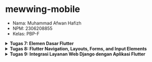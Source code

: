 # mewwing-mobile

- Nama: Muhammad Afwan Hafizh
- NPM: 2306208855
- Kelas: PBP-F

<details>
  <summary><b>Tugas 7: Elemen Dasar Flutter</b></summary>

1. **Jelaskan apa yang dimaksud dengan stateless widget dan stateful widget, dan jelaskan perbedaan dari keduanya.**

   Stateless Widget adalah widget yang sifatnya statis atau tidak dapat berubah setelah dibuat (immutable). Widget ini tidak memiliki state internal yang dapat dimodifikasi selama masa hidupnya. Artinya, setelah widget ini dirender, tampilan dan propertinya akan tetap sama sampai widget tersebut dihapus atau diganti. Stateless Widget cocok digunakan untuk UI yang tidak memerlukan perubahan data secara dinamis, seperti teks statis, ikon, atau tampilan yang hanya menampilkan data tanpa interaksi pengguna.
   Sementara itu, Stateful Widget adalah widget yang bersifat dinamis dan dapat berubah (mutable). Widget ini memiliki state internal yang dapat dimodifikasi menggunakan setState(), yang akan memicu proses rebuild widget ketika terjadi perubahan state. Stateful Widget sangat berguna untuk membangun UI yang interaktif dan memerlukan perubahan data secara real-time, seperti form input, counter, atau tampilan yang perlu diperbarui berdasarkan interaksi pengguna atau perubahan data dari backend.

2. **Sebutkan widget apa saja yang kamu gunakan pada proyek ini dan jelaskan fungsinya.**

   - MyApp (StatelessWidget) = Widget utama yang menginisialisasi aplikasi dan mengatur tema serta konfigurasi dasar.
   - MyHomePage (StatefulWidget) = Halaman utama aplikasi yang dapat berubah state-nya; Menampilkan daftar produk dan kategori; Memiliki bottom navigation bar
   - _MyHomePageState (State) = Mengatur state dari MyHomePage; Mengelola _selectedIndex untuk bottom navigation; Membangun UI utama aplikasi
   - Product (Class) = Class untuk menyimpan data produk; Berisi properti name, price, category, dan image
   - ProductCard (StatelessWidget) = Widget untuk menampilkan card produk; Menampilkan gambar, kategori, nama, dan harga produk
   - _buildCategoryCard (Widget Method) = Method yang menghasilkan widget card kategori; Menampilkan icon dan nama kategori; Digunakan dalam MyHomePage untuk membuat kategori cards
   
3. **Apa fungsi dari setState()? Jelaskan variabel apa saja yang dapat terdampak dengan fungsi tersebut.**

   Fungsi setState() digunakan untuk memberitahu framework Flutter bahwa ada perubahan state (data) dalam widget, sehingga Flutter akan melakukan rebuild pada widget tersebut untuk memperbarui tampilan UI sesuai dengan state yang baru. Variabel yang terdampak yaitu ```_selectedIndex```
    ```
    void _onItemTapped(int index) {
      setState(() {
        _selectedIndex = index;
      });
      ...
    }
    ```
    - Variabel ini berubah ketika user menekan item di bottom navigation bar
    - Perubahan nilai akan mengubah tampilan bottom navigation bar (item mana yang aktif)
    - Nilai awal: 0

4. **Jelaskan perbedaan antara const dengan final.**

   Penggunaan ```const``` dalam mengharuskan nilai diketahui pada saat compile time (sebelum program dijalankan) dan bersifat deeply immutable, yang berarti tidak dapat diubah hingga ke level terdalam. Nilai const menggunakan memory yang lebih efisien karena nilainya sudah fix saat compile. Contoh penggunaan const yaitu seperti mendefinisikan warna ```const Color(0xFF2C5F2D)```, durasi ```const Duration(seconds: 1)```, atau style const ```TextStyle(fontSize: 16)```.
   Sementara itu, final lebih fleksibel karena nilai dapat diinisialisasi saat runtime (ketika program dijalankan) meskipun setelah diinisialisasi nilai tidak dapat diubah (immutable). final juga dapat menampung objek yang mutable, artinya isi objek masih bisa dimodifikasi meski referensinya tidak bisa diubah. Contoh penggunaan final yaitu seperti mendefinisikan nama toko ```final String storeName = 'Mewwing E-Commerce'```, list produk ```final List<Product> products = [...]``` yang artinya isi list masih bisa dimodifikasi, atau produk final Product product yang bisa diisi dari constructor.

5. **Jelaskan bagaimana cara kamu mengimplementasikan checklist-checklist di atas.**
   
   - Membuat sebuah program Flutter baru dengan tema E-Commerce yang sesuai dengan tugas-tugas sebelumnya.
     
     1. Buka text editor pilihan, lalu buka terminal.
     2. Jalankan command berikut pada direktori pilihan.
        
        ```flutter create mewwing_mobile```
        
     3. Setelah menjalankan command tersebut, jalankan command
        
        ```flutter run```
        
     4. Apabila berhasil dijalankan, maka artinya pengembangan program flutter dapat dilakukan.

   - Membuat tiga tombol sederhana dengan ikon dan teks untuk:
     - Melihat daftar produk (Lihat Daftar Produk)       
     - Menambah produk (Tambah Produk)       
     - Logout (Logout)
       
     ```
     int _selectedIndex = 0;
     ```
     Menyimpan state index tombol yang aktif.
  
     ```
     bottomNavigationBar: BottomNavigationBar(
      type: BottomNavigationBarType.fixed,
      items: List.generate(3, (index) {
        IconData icon;
        String label;
        
        switch (index) {
          case 0:                            // Implementasi tombol Lihat Daftar Produk
            icon = Icons.shop;
            label = 'Lihat Daftar Produk';
            break;
          case 1:                            // Implementasi tombol Tambah Produk
            icon = Icons.add_shopping_cart;  
            label = 'Tambah Produk';
            break;
          case 2:                            // Implementasi tombol Logout
            icon = Icons.logout;
            label = 'Logout';
            break;
          default:
            icon = Icons.error;
            label = 'Error';
        }
        
        return BottomNavigationBarItem(
          icon: Icon(
            icon,
            color: _selectedIndex == index ? _itemColors[index] : Colors.grey,
          ),
          label: label,
        );
      }),
      currentIndex: _selectedIndex,
      selectedItemColor: _itemColors[_selectedIndex],
      unselectedItemColor: Colors.grey,
      onTap: _onItemTapped,
      )
     ```
     Pada code dari line ```icon: Icon(...``` hingga ```onTap: _onItemTapped,..``` berfungsi sebagai konfigurasi tampilan untuk setiap item dalam ```BottomNavigationBar```. Dengan operator ternary ```(_selectedIndex == index ? _itemColors[index] : Colors.grey)```, kode ini mengatur warna ikon berdasarkan status aktif/tidaknya item tersebut. Jika item sedang aktif (selectedIndex sama dengan index item), warna ikon akan mengambil dari ```array _itemColors``` sesuai indeksnya (hijau untuk Lihat Produk, kuning untuk Tambah Produk, merah untuk Logout), tetapi jika tidak aktif, warna akan menjadi abu-abu (Colors.grey). ```currentIndex``` digunakan untuk menandakan item mana yang sedang aktif, ```selectedItemColor``` menentukan warna teks saat item dipilih (menggunakan warna dari _itemColors), dan unselectedItemColor menentukan warna teks saat item tidak dipilih (abu-abu). Fungsi ```onTap: _onItemTapped``` akan dijalankan untuk menangani interaksi user.
       
    - Mengimplementasikan warna-warna yang berbeda untuk setiap tombol (Lihat Daftar Produk, Tambah Produk, dan Logout).
        ```
        final List<Color> _itemColors = [
          const Color(0xFF2C5F2D), 
          const Color(0xFFFFB200),
          Colors.red,           
        ];
  
        ...
  
        currentIndex: _selectedIndex,
        selectedItemColor: _itemColors[_selectedIndex],
        unselectedItemColor: Colors.grey,
  
        ...
        ```
       Definisikan warna pada setiap tombol ketika diklik. Jika item sedang aktif (selectedIndex sama dengan index item), warna ikon akan mengambil dari ```array _itemColors``` sesuai indeksnya (hijau untuk Lihat Produk, kuning untuk Tambah Produk, merah untuk Logout), tetapi jika tidak aktif, warna akan menjadi abu-abu (Colors.grey).

   - Memunculkan Snackbar dengan tulisan:
       - "Kamu telah menekan tombol Lihat Daftar Produk" ketika tombol Lihat Daftar Produk ditekan.
       - "Kamu telah menekan tombol Tambah Produk" ketika tombol Tambah Produk ditekan.
       - "Kamu telah menekan tombol Logout" ketika tombol Logout ditekan.

       ```
       void _onItemTapped(int index) {
        setState(() {
          _selectedIndex = index;
        });
      
        String message = "";
        switch (index) {
          case 0:        \\ Implementasi "Kamu telah menekan tombol Lihat Daftar Produk" ketika tombol Lihat Daftar Produk ditekan.
            message = "Kamu telah menekan tombol Lihat Daftar Produk!";
            break;
          case 1:        \\ Implementasi "Kamu telah menekan tombol Tambah Produk" ketika tombol Tambah Produk ditekan.
            message = "Kamu telah menekan tombol Tambah Produk!";
            break;
          case 2:        \\ Implementasi "Kamu telah menekan tombol Logout" ketika tombol Logout ditekan.
            message = "Kamu telah menekan tombol Logout!";
            break;
        }
        
        ScaffoldMessenger.of(context)
          ..hideCurrentSnackBar()
          ..showSnackBar(
            SnackBar(
              content: Text(message),
              duration: const Duration(seconds: 1),
              backgroundColor: _itemColors[index],
            ),
          );
      }
       ```
       Fungsi ini adalah method yang dipanggil ketika pengguna menekan salah satu item di ```BottomNavigationBar```. Saat dipanggil, fungsi ini menerima parameter index yang menunjukkan posisi item yang ditekan (0 untuk Lihat Daftar Produk, 1 untuk Tambah Produk, 2 untuk Logout). Pertama, fungsi menggunakan ```setState``` untuk memperbarui nilai ```_selectedIndex``` agar UI dapat diperbarui sesuai item yang dipilih. Kemudian, menggunakan struktur switch-case, fungsi menentukan pesan yang sesuai berdasarkan index item yang ditekan. Terakhir, fungsi menampilkan Snackbar (notifikasi pop-up di bagian bawah layar) menggunakan ```ScaffoldMessenger``` yang menampilkan pesan sesuai tombol yang ditekan, dengan durasi 1 detik dan warna latar belakang yang sesuai dengan warna item di ```_itemColors``` (hijau untuk Lihat Produk, kuning untuk Tambah Produk, merah untuk Logout).
    
</details>

<details>
  <summary><b>Tugas 8: Flutter Navigation, Layouts, Forms, and Input Elements</b></summary>

1. Apa kegunaan const di Flutter? Jelaskan apa keuntungan ketika menggunakan const pada kode Flutter. Kapan sebaiknya kita menggunakan const, dan kapan sebaiknya tidak digunakan?

   const digunakan untuk mendeklarasikan objek yang bersifat konstan dan tidak akan berubah selama runtime. Keuntungan utama dari menggunakan const adalah peningkatan performa, karena objek yang dideklarasikan dengan const hanya akan dibuat sekali dan disimpan dalam memori, menghindari pembuatan ulang objek yang sama berkali-kali. Ini sangat bermanfaat dalam aplikasi dengan banyak elemen yang identik, seperti widget yang tidak berubah. Selain itu, penggunaan const dapat meningkatkan kejelasan kode, karena menunjukkan bahwa nilai atau objek tersebut tidak akan berubah. Sebaiknya kita menggunakan const ketika kita tahu nilai atau objek tidak akan berubah setelah kompilasi, seperti pada widget statis atau nilai variabel yang tetap. Namun, hindari penggunaan const pada objek yang memerlukan perubahan nilai atau berhubungan dengan state dinamis, karena itu dapat menyebabkan kesalahan atau logika yang tidak diinginkan.

2. Jelaskan dan bandingkan penggunaan Column dan Row pada Flutter. Berikan contoh implementasi dari masing-masing layout widget ini!

   Column: Widget yang digunakan untuk menyusun elemen-elemen secara vertikal.
   Row: Widget yang digunakan untuk menyusun elemen-elemen secara horizontal.

   Perbandingan dari keduanya adalah column cocok untuk tata letak vertikal, seperti daftar/list panjang atau form, sedangkan row lebih cocok untuk tata letak horizontal, seperti menu navigasi/navbar.

   Contoh implementasi column:
   ```
   ...
   Column(
      children: <Widget>[
        Text('produk pertama'),
        Text('produk kedua'),
        ElevatedButton(
          onPressed: () {},
          child: Text(':v'),
        ),
      ],
    )
   ...
   ```
   Elemen-elemen Text dan ElevatedButton disusun secara vertikal di dalam Column.

   Contoh implementasi row:
   ```
   Row(
      mainAxisAlignment: MainAxisAlignment.spaceEvenly,
      children: <Widget>[
        Icon(Icons.home),
        Icon(Icons.search),
        Icon(Icons.settings),
      ],
    )
   ```
   Tiga ikon disusun secara horizontal di dalam Row dan diatur dengan jarak yang sama antar ikon menggunakan MainAxisAlignment.spaceEvenly.

3. Sebutkan apa saja elemen input yang kamu gunakan pada halaman form yang kamu buat pada tugas kali ini. Apakah terdapat elemen input Flutter lain yang tidak kamu gunakan pada tugas ini? Jelaskan!

   - Product Name (_nameController): Input teks untuk nama produk menggunakan widget ```TextFormField``` dengan ikon ```Icons.shopping_bag```.
   - Price (_amountController): Input teks untuk harga produk menggunakan widget ```TextFormField``` dengan ikon ```Icons.attach_money``` dan prefiks ```'Rp '```.
   - Description (_descriptionController): Input teks area untuk deskripsi produk menggunakan widget ```TextFormField``` dengan ikon ```Icons.description``` dan maksimal input 60 karakter.
   - Image URL (_imageURLController): Input teks untuk URL gambar produk menggunakan widget ```TextFormField``` dengan ikon ```Icons.image```.

   Implementasi elemen-elemen input tersebut sudah sesuai dengan requirement pada tugas individu kali ini. Jadi, sepertinya tidak ada elemen input flutter yang tidak diimplementasikan pada tugas kali ini.

4. Bagaimana cara kamu mengatur tema (theme) dalam aplikasi Flutter agar aplikasi yang dibuat konsisten? Apakah kamu mengimplementasikan tema pada aplikasi yang kamu buat?

   Kita dapat memanfaatkan tema (```theme```) yang dapat digunakan untuk mengatur tampilan visual secara konsisten di seluruh aplikasi, termasuk warna, font, tombol, dan elemen UI lainnya. Tema dapat diatur menggunakan ```ThemeData``` yang dikonfigurasi dalam widget ```MaterialApp``` atau ```CupertinoApp```.

   Pada ```main.dart```, saya mengimplementasikan warna tema untuk aplikasi ini. Berikut potongan codenya:
   ```
   ...
   theme: ThemeData(
      colorScheme: ColorScheme.fromSeed(
        seedColor: const Color(0xFF2C5F2D), 
        secondary: const Color(0xFFFFB200), 
      ),
      useMaterial3: true,
   ),
   ...
   ```
   Pada ```MaterialApp```, ada properti ```theme``` yang menggunakan objek ```ThemeData```. Tema ini diatur dengan menggunakan ```ColorScheme.fromSeed()```, yang menetapkan warna utama dan sekunder untuk aplikasi.

5. Bagaimana cara kamu menangani navigasi dalam aplikasi dengan banyak halaman pada Flutter?

   Navigasi dalam Flutter bisa dilakukan dengan berbagai cara, contohnya seperti implementasi yang saya lakukan pada ```BottomNavigationBar``` untuk berpindah antar halaman utama seperti ```Home```, ```Add Product```, dan ```Profile```. Pada Flutter, navigasi antar halaman dapat menggunakan ```Navigator.push``` untuk membuka halaman baru di atas halaman yang aktif, atau ```Navigator.pushReplacement``` untuk mengganti halaman saat ini tanpa menyimpan halaman sebelumnya di tumpukan navigasi. Selain itu, cara yang lain adalah dapat menggunakan ```routes``` di dalam ```MaterialApp``` dalam mengelola rute yang lebih kompleks. Dengan mendefinisikan ```named routes```, setiap halaman dapat dipanggil secara langsung tanpa harus membuat instance baru.

6. Implementasi checklist

   A. Membuat minimal satu halaman baru pada aplikasi, yaitu halaman formulir tambah item baru dengan ketentuan sebagai berikut:
   
     - Memakai minimal tiga elemen input, yaitu name, amount, description. Tambahkan elemen input sesuai dengan model pada aplikasi tugas Django yang telah kamu buat.

       Pada page form ```add_product.dart```, terdapat implementasi 3 elemen input, yaitu Product Name, Price, dan Description. Setiap elemen diwakili oleh ```TextFormField``` dan diatur sesuai tipe data masing-masing. Setiap ```TextFormField``` dikontrol oleh ```TextEditingController```, seperti ```_nameController``` untuk Product Name, ```_amountController``` untuk Price, dan ```_descriptionController``` untuk Description.

       ```
       ...
       _buildFormField(
          controller: _nameController,
          label: 'Product Name',
          icon: Icons.shopping_bag,
          validator: (value) {
            if (value == null || value.isEmpty) {
              return 'Please enter a product name';
            }
            return null;
          },
        ),
       ...
       ```
       ```
       ...
       _buildFormField(
          controller: _amountController,
          label: 'Price',
          icon: Icons.attach_money,
          keyboardType: TextInputType.number,
          prefixText: 'Rp ',
          validator: (value) {
            if (value == null || value.isEmpty) {
              return 'Please enter a price';
            }
            if (double.tryParse(value) == null) {
              return 'Please enter a valid number';
            }
            return null;
          },
        ),
       ...
       ```
       ```
       ...
       _buildFormField(
          controller: _descriptionController,
          label: 'Description',
          icon: Icons.description,
          maxLines: 4,
          validator: (value) {
            if (value == null || value.isEmpty) {
              return 'Please enter a description';
            }
            return null;
          },
        ),
       ...
       ```
       
     - Memiliki sebuah tombol Save.
       
       Tombol ```Save Product``` ditempatkan di bagian bawah form. Tombol ini dikontrol oleh status ```_isLoading``` yang mengatur apakah tombol tersebut aktif atau tidak, dan juga mengubah teks menjadi ```Saving...``` saat data sedang diproses.
  
       ```screens/add_product.dart```
       ```
       ...
       ElevatedButton(
          onPressed: _isLoading ? null : _saveProduct,
          style: ElevatedButton.styleFrom(
            backgroundColor: const Color(0xFF2C5F2D),
            foregroundColor: Colors.white,
            padding: const EdgeInsets.symmetric(vertical: 16),
            shape: RoundedRectangleBorder(
              borderRadius: BorderRadius.circular(8),
            ),
          ),
          child: Text(
            _isLoading ? 'Saving...' : 'Save Product',
            style: const TextStyle(
              fontSize: 16,
              fontWeight: FontWeight.bold,
            ),
          ),
        ),
       ...
       ```
       
     - Setiap elemen input di formulir juga harus divalidasi dengan ketentuan sebagai berikut:
       - Setiap elemen input tidak boleh kosong.
       - Setiap elemen input harus berisi data dengan tipe data atribut modelnya.

         Setiap elemen input menggunakan validator untuk memastikan data yang dimasukkan sesuai ketentuan: tidak boleh kosong dan harus berisi tipe data yang sesuai. Jika input tidak memenuhi kriteria, maka pesan error akan ditampilkan.
         
         ```screens/add_product.dart```
         ```
         ...
         validator: (value) {
            if (value == null || value.isEmpty) {
              return 'Please enter a product name';
            }
            return null;
          },
         ...
         ```
         
         ```
         ...
         validator: (value) {
            if (value == null || value.isEmpty) {
              return 'Please enter a price';
            }
            if (double.tryParse(value) == null) {
              return 'Please enter a valid number';
            }
            return null;
          },
         ...
         ```
         
         ```
         ...
         validator: (value) {
            if (value == null || value.isEmpty) {
              return 'Please enter a description';
            }
            return null;
          },
         ...
         ```

   B. Mengarahkan pengguna ke halaman form tambah item baru ketika menekan tombol Tambah Item pada halaman utama.

      ```screens/menu.dart```
      ```
      ...
      bottomNavigationBar: BottomNavigationBar(
        type: BottomNavigationBarType.fixed,
        items: List.generate(3, (index) {
          IconData icon;
          String label;
          
          switch (index) {
            case 0:
              icon = Icons.home;
              label = 'Home';
              break;
            case 1:
              icon = Icons.add_shopping_cart;
              label = 'Add Product';
              break;
            case 2:
              icon = Icons.logout;
              label = 'Logout';
              break;
            default:
              icon = Icons.error;
              label = 'Error';
          }
          
          return BottomNavigationBarItem(
            icon: Icon(
              icon,
              color: _selectedIndex == index ? _itemColors[index] : Colors.grey,
            ),
            label: label,
          );
        }),
        currentIndex: _selectedIndex,
        selectedItemColor: _itemColors[_selectedIndex],
        unselectedItemColor: Colors.grey,
        onTap: (index) {
          switch (index) {
            case 0:
              break;
            case 1:
              Navigator.pushReplacement(
                context,
                MaterialPageRoute(builder: (context) => const AddProductScreen()),
              );
              break;
            case 2:
              break;
          }
        },
      ),
      ...
      ```

      Implementasi navigasi dilakukan ketika mengarahkan pengguna ke halaman form tambah item baru dilakukan melalui komponen ```BottomNavigationBar```. Ketika pengguna menekan item kedua pada navigation bar (yang diberi label ```"Add Product"``` dan ikon ```Icons.add_shopping_cart```), metode ```onTap``` pada ```BottomNavigationBar``` akan menangkap event ini. Selanjutnya, ```Navigator.pushReplacement``` akan dijalankan dengan ```MaterialPageRoute```, yang memuat widget ```AddProductScreen``` sebagai tujuan. Ini menyebabkan halaman baru (form tambah item) ditampilkan menggantikan halaman utama saat ini.

   C. Memunculkan data sesuai isi dari formulir yang diisi dalam sebuah pop-up setelah menekan tombol Save pada halaman formulir tambah item baru.

     ```screens/add_product.dart```
     ```
     ...
     Future<void> _saveProduct() async {
        if (_formKey.currentState!.validate()) {
          _formKey.currentState!.save();
          setState(() {
            _isLoading = true;
          });
          await Future.delayed(const Duration(seconds: 1));
          if (mounted) {
            setState(() {
              _isLoading = false;
            });
            final product = {
              'name': _nameController.text,
              'amount': double.parse(_amountController.text),
              'description': _descriptionController.text,
              'imageURL': _imageURLController.text,
            };
            showDialog(
              context: context,
              barrierDismissible: false,
              builder: (context) => ProductEntryDialog(product: product),
            );
          }
        }
      }
     ...
     ```
     Ketika pengguna menekan tombol Save pada halaman form add product, data yang dimasukkan dalam form akan muncul dalam sebuah dialog pop-up yang berisi detail produk yang baru disimpan. Metode ```_saveProduct()``` bertugas untuk memvalidasi dan menyimpan data dari formulir menggunakan```_formKey```, lalu menginisiasi dialog ```ProductEntryDialog``` yang menampilkan informasi produk sesuai input pada form.

    ```widgets/product_entry.dart```
    ```
    ...
    @override
    Widget build(BuildContext context) {
        final currencyFormatter = NumberFormat.currency(
          locale: 'id_ID',
          symbol: 'Rp ',
          decimalDigits: 0,
        );
        return AlertDialog(
          title: const Text('Product Saved Successfully!', style: TextStyle(...)),
          content: SingleChildScrollView(
            child: Column(
              children: [
                if (product['imageURL'] != null && product['imageURL'].isNotEmpty)
                  CachedNetworkImage(imageUrl: product['imageURL'], ...),
                _buildDetailItem('Product Name', product['name']),
                _buildDetailItem('Amount', currencyFormatter.format(product['amount'])),
                _buildDetailItem('Description', product['description']),
              ],
            ),
          ),
          actions: [
            ElevatedButton(
              onPressed: () {
                Navigator.of(context).pushAndRemoveUntil(
                  MaterialPageRoute(builder: (context) => const MyHomePage()),
                  (route) => false,
                );
              },
              child: const Text('Done', style: TextStyle(...)),
            ),
          ],
        );
    }
    ...
    ```
    Dialog pop-up ditampilkan menggunakan ```ProductEntryDialog```, yang menampilkan data produk seperti nama, jumlah, deskripsi, dan gambar. Class ```ProductEntryDialog``` menggunakan widget ```AlertDialog``` untuk menampilkan data ini, dengan komponen ```SingleChildScrollView``` di dalamnya untuk mengelola layout isi dialog. Jika URL gambar valid, maka ```CachedNetworkImage``` akan menampilkan gambar produk, sedangkan informasi lain seperti nama, jumlah, dan deskripsi produk ditampilkan dengan fungsi ```_buildDetailItem```.

   D. Membuat sebuah drawer pada aplikasi dengan ketentuan sebagai berikut:
      - Drawer minimal memiliki dua buah opsi, yaitu Halaman Utama dan Tambah Item.
      - Ketika memiih opsi Halaman Utama, maka aplikasi akan mengarahkan pengguna ke halaman utama.
      - Ketika memiih opsi Tambah Item, maka aplikasi akan mengarahkan pengguna ke halaman form tambah item baru.

      ```
      ...
      ListTile(
        leading: const Icon(
          Icons.home_outlined,
          color: Color(0xFF2C5F2D),
        ),
        title: const Text(
          'Home',
          style: TextStyle(
            fontSize: 16,
            color: Color(0xFF2C5F2D),
          ),
        ),
        onTap: () {
          Navigator.pushReplacement(
            context,
            MaterialPageRoute(
              builder: (context) => const MyHomePage(),
            ),
          );
        },
      ),
      ListTile(
        leading: const Icon(
          Icons.add_shopping_cart,
          color: Color(0xFF2C5F2D),
        ),
        title: const Text(
          'Add Product',
          style: TextStyle(
            fontSize: 16,
            color: Color(0xFF2C5F2D),
          ),
        ),
        onTap: () {
          Navigator.pushReplacement(
            context,
            MaterialPageRoute(
              builder: (context) => const AddProductScreen(),
            ),
          );
        },
      ),
      ...
      ```
      Komponen ```Drawer``` dibuat dengan daftar opsi yang ditampilkan sebagai ```ListView``` agar pengguna dapat memilih opsi yang diinginkan. Drawer minimal memiliki dua opsi: ```"Home"``` untuk mengarahkan pengguna ke halaman utama dan ```"Add Product"``` untuk mengarahkan ke halaman form add product. Setiap opsi menggunakan ```ListTile``` dengan ikon dan teks untuk memperjelas fungsi masing-masing pilihan, dan mengimplementasikan navigasi menggunakan ```Navigator.pushReplacement``` agar halaman yang sebelumnya terbuka ditutup saat halaman baru dibuka.
     
</details>

<details>
  <summary><b>Tugas 9: Integrasi Layanan Web Django dengan Aplikasi Flutter</b></summary>

1. Jelaskan mengapa kita perlu membuat model untuk melakukan pengambilan ataupun pengiriman data JSON? Apakah akan terjadi error jika kita tidak membuat model terlebih dahulu?

  Model diperlukan untuk mengonversi data JSON menjadi objek Dart yang dapat digunakan dalam aplikasi Flutter. Manfaat menggunakan model meliputi type safety, yang memastikan tipe data sesuai dan menghindari runtime errors; autocomplete, yang memudahkan pengembangan dengan saran kode; maintainability, sehingga kode lebih terstruktur dan mudah dipelihara; serta validasi data, yang memudahkan proses validasi data dari API. Tanpa model, kita masih dapat mengakses data JSON langsung sebagai Map, tetapi pendekatan ini berisiko karena tidak ada type checking, rentan terhadap runtime errors, dan membuat kode menjadi lebih sulit dibaca serta dipelihara.

2. Jelaskan fungsi dari library http yang sudah kamu implementasikan pada tugas ini

  Library http digunakan untuk melakukan HTTP requests ke server, dengan fungsi utama seperti GET untuk mengambil data dari server, POST untuk mengirim data ke server, PUT untuk memperbarui data di server, dan DELETE untuk menghapus data di server. Dalam tugas kali, saya mengimplementasikan POST saat membuat atau menambahkan produk baru. Lalu, ada implementasi GET untuk mengambil data produk yang sebelumnya sudah saya input.

3. Jelaskan fungsi dari CookieRequest dan jelaskan mengapa instance CookieRequest perlu untuk dibagikan ke semua komponen di aplikasi Flutter.

  CookieRequest berfungsi untuk menyimpan dan mengelola cookies sesi, melakukan HTTP requests dengan cookies, dan menjaga state autentikasi pengguna. Lalu, kenapa instance perlu dibagikean ke semua komponen aplikasi? Karena untuk memastikan konsistensi sesi di seluruh aplikasi, menghindari multiple login, menghemat resources dengan menggunakan satu instance bersama, serta memudahkan pengelolaan state autentikasi.

4. Jelaskan mekanisme pengiriman data mulai dari input hingga dapat ditampilkan pada Flutter.

  Mekanisme pengiriman data dimulai dengan Input Data oleh user melalui widget seperti TextFormField yang terhubung ke TextEditingController. Setelah user memasukkan data, validasi dilakukan menggunakan formKey dan metode validate() untuk memastikan data sesuai dengan aturan yang ditentukan. Jika validasi berhasil, data dari controller dikonversi ke format JSON menggunakan struktur map (contoh: {'name': nameController.text}) dan dikirim ke server menggunakan HTTP Request dengan metode POST melalui library http.
  Di sisi server, data diproses, misalnya disimpan ke database atau digunakan untuk operasi tertentu, dan server mengembalikan Response, biasanya dalam format JSON, dengan status kode HTTP (contoh: 200 jika berhasil). Aplikasi Flutter kemudian mem-parsing response JSON untuk mendapatkan informasi yang dibutuhkan. Jika respons menunjukkan keberhasilan, UI diperbarui menggunakan setState untuk menampilkan data terbaru atau perubahan hasil dari pengiriman data tersebut.

5. Jelaskan mekanisme autentikasi dari login, register, hingga logout. Mulai dari input data akun pada Flutter ke Django hingga selesainya proses autentikasi oleh Django dan tampilnya menu pada Flutter.
  
  Login
User memasukkan username dan password di Flutter, lalu data dikirim ke endpoint Django /login. Django memverifikasi kredensial, dan jika valid, Django membuat session token yang dikirim kembali ke Flutter. Flutter menyimpan token ini di CookieRequest, lalu UI diperbarui untuk menampilkan home screen.

  Register
User mengisi form registrasi di Flutter, dan data dikirim ke endpoint Django /register. Django memvalidasi data dan membuat user baru jika data valid. Setelah itu, Django mengirimkan respons sukses atau error ke Flutter, dan jika berhasil, user diarahkan ke halaman login.

  Logout
Ketika user menekan tombol logout, request dikirim ke endpoint Django /logout. Django menghapus sesi yang aktif, dan Flutter menghapus token dari CookieRequest, lalu user diarahkan kembali ke login screen.

6. Memastikan deployment proyek tugas Django kamu telah berjalan dengan baik.
  (tidak dideploy, hanya dijalankan di local saja)
  
7. Mengimplementasikan fitur registrasi akun pada proyek tugas Flutter.

   Fitur registrasi akun diimplementasikan dengan menggunakan pbp_django_auth untuk berkomunikasi dengan API Django. Pada halaman registrasi (file register.dart), pengguna diminta untuk mengisi tiga input: username, password, dan konfirmasi password. Setiap input ini dikelola menggunakan TextEditingController untuk memudahkan pengambilan data, dan validasi sederhana diterapkan untuk memastikan bahwa semua kolom diisi dengan benar. Berikut adalah contoh kode untuk mengelola input username dan password:
   
   ```
   TextFormField(
      controller: _usernameController,
      decoration: const InputDecoration(
        labelText: 'Username',
        hintText: 'Enter your username',
        border: OutlineInputBorder(
          borderRadius: BorderRadius.all(Radius.circular(12.0)),
        ),
      ),
    ),
    TextFormField(
      controller: _passwordController,
      decoration: const InputDecoration(
        labelText: 'Password',
        hintText: 'Enter your password',
        border: OutlineInputBorder(
          borderRadius: BorderRadius.all(Radius.circular(12.0)),
        ),
      ),
      obscureText: true,
    ),
   ```

   Setelah pengguna mengisi formulir dan menekan tombol "Register", data dikirimkan ke server melalui metode postJson() dari CookieRequest. Jika respons dari server menunjukkan keberhasilan registrasi, pengguna akan diarahkan ke halaman login. Berikut adalah contoh kode untuk menangani pengiriman data dan respons server:
   
   ```
   final response = await request.postJson(
      "http://127.0.0.1:8000/auth/register/",
      jsonEncode({
        "username": username,
        "password1": password1,
        "password2": password2,
      }),
    );
    if (response['status'] == 'success') {
      ScaffoldMessenger.of(context).showSnackBar(
        const SnackBar(content: Text('Successfully registered!')),
      );
      Navigator.pushReplacement(
        context,
        MaterialPageRoute(builder: (context) => const LoginPage()),
      );
    } else {
      ScaffoldMessenger.of(context).showSnackBar(
        const SnackBar(content: Text('Failed to register!')),
      );
    }
   ```

   Tampilan antarmuka pengguna (UI) menggunakan elemen Material Design seperti AppBar, Card, dan ElevatedButton untuk memberikan pengalaman pengguna yang responsif dan menarik. UI ini membantu memandu pengguna melalui proses registrasi dengan elemen-elemen yang mudah digunakan. Berikut adalah contoh kode untuk bagian tombol registrasi yang mengirim data:

   ```
   ElevatedButton(
      onPressed: () async {
        // Pengiriman data registrasi ke server
      },
      style: ElevatedButton.styleFrom(
        minimumSize: Size(double.infinity, 50),
        backgroundColor: Theme.of(context).colorScheme.primary,
        padding: const EdgeInsets.symmetric(vertical: 16.0),
      ),
      child: const Text('Register'),
    )
   ```
  
8. Membuat halaman login pada proyek tugas Flutter.
   
   Halaman login diimplementasikan dalam kelas LoginPage. Halaman ini menggunakan widget TextField untuk mengumpulkan input dari pengguna, seperti username dan password. Setiap kolom input diatur dengan menggunakan TextEditingController untuk menangani dan mengambil data yang dimasukkan pengguna. TextField untuk username dan password juga dilengkapi dengan InputDecoration untuk memberikan label dan hint, serta memastikan bahwa password disembunyikan menggunakan obscureText: true. Berikut adalah contoh kode untuk pengambilan input pengguna:

   ```
   TextField(
      controller: _usernameController,
      decoration: const InputDecoration(
        labelText: 'Username',
        hintText: 'Enter your username',
        border: OutlineInputBorder(
          borderRadius: BorderRadius.all(Radius.circular(12.0)),
        ),
        contentPadding: EdgeInsets.symmetric(horizontal: 12.0, vertical: 8.0),
      ),
    ),
    TextField(
      controller: _passwordController,
      decoration: const InputDecoration(
        labelText: 'Password',
        hintText: 'Enter your password',
        border: OutlineInputBorder(
          borderRadius: BorderRadius.all(Radius.circular(12.0)),
        ),
        contentPadding: EdgeInsets.symmetric(horizontal: 12.0, vertical: 8.0),
      ),
      obscureText: true,
    ),
   ```

   Setelah pengguna mengisi kolom input, mereka dapat menekan tombol login yang akan mengirimkan permintaan login ke server menggunakan fungsi login() dari CookieRequest. Permintaan ini dikirimkan ke URL backend yang mengelola proses autentikasi. Jika login berhasil dan pengguna terautentikasi, aplikasi akan menampilkan pesan selamat datang dan mengarahkan pengguna ke halaman utama aplikasi menggunakan Navigator.pushReplacement(). Sebagai contoh, berikut adalah kode untuk mengirimkan data login dan memproses respons server:

   ```
   final response = await request.login("http://127.0.0.1:8000/auth/login/", {
      'username': username,
      'password': password,
    });
    
    if (request.loggedIn) {
      String message = response['message'];
      String uname = response['username'];
      if (context.mounted) {
        Navigator.pushReplacement(
          context,
          MaterialPageRoute(builder: (context) => MyHomePage()),
        );
        ScaffoldMessenger.of(context)
          ..hideCurrentSnackBar()
          ..showSnackBar(
            SnackBar(content: Text("$message Selamat datang, $uname.")),
          );
      }
    } else {
      if (context.mounted) {
        showDialog(
          context: context,
          builder: (context) => AlertDialog(
            title: const Text('Login Gagal'),
            content: Text(response['message']),
            actions: [
              TextButton(
                child: const Text('OK'),
                onPressed: () {
                  Navigator.pop(context);
                },
              ),
            ],
          ),
        );
      }
    }
   ```

   Halaman login ini juga menyediakan tombol navigasi untuk mengarahkan pengguna ke halaman registrasi jika mereka belum memiliki akun. Ini dicapai dengan menggunakan GestureDetector yang mengarahkan pengguna ke halaman RegisterPage ketika teks "Don't have an account? Register" ditekan. Berikut adalah contoh kode untuk menangani navigasi ke halaman registrasi:

   ```
   GestureDetector(
      onTap: () {
        Navigator.push(
          context,
          MaterialPageRoute(builder: (context) => const RegisterPage()),
        );
      },
      child: Text(
        'Don\'t have an account? Register',
        style: TextStyle(
          color: Theme.of(context).colorScheme.primary,
          fontSize: 16.0,
        ),
      ),
    ),
   ```
    
10. Mengintegrasikan sistem autentikasi Django dengan proyek tugas Flutter.
    1. Pertama, buat app baru bernama authentication, lalu setup authentication dan corsheaders ke INSTALLED_APS, lalu tambahkan corsheaders.middleware.CorsMiddleware pada MIDDLEWARE pada settings.py di direktori nama proyek. Jangan lupa atur juga di urls.py pada direktori nama proyek.
       
    2. Tambahkan variabel-variabel berikut di settings.py di direktori nama proyek.
       CORS_ALLOW_ALL_ORIGINS = True
        CORS_ALLOW_CREDENTIALS = True
        CSRF_COOKIE_SECURE = True
        SESSION_COOKIE_SECURE = True
        CSRF_COOKIE_SAMESITE = 'None'
        SESSION_COOKIE_SAMESITE = 'None'

    3. Buat views login, register, logout di views.py pada authentication, lalu atur routingnya di urls.py
   
       views.py
       ```
       def login(request):
            username = request.POST['username']
            password = request.POST['password']
            user = authenticate(username=username, password=password)
            if user is not None:
                if user.is_active:
                    auth_login(request, user)
                    return JsonResponse({
                        "username": user.username,
                        "status": True,
                        "message": "Login sukses!"
                        # Tambahkan data lainnya jika ingin mengirim data ke Flutter.
                    }, status=200)
                ...
            
        @csrf_exempt
        def register(request):
            if request.method == 'POST':
                data = json.loads(request.body)
                username = data['username']
                password1 = data['password1']
                password2 = data['password2']
       
                if password1 != password2:
                    return JsonResponse({
                        "status": False,
                        "message": "Passwords do not match."
                    }, status=400)
                
                ...
            
        @csrf_exempt
        def logout(request):
            username = request.user.username
        
            try:
                auth_logout(request)
                return JsonResponse({
                    "username": username,
                    "status": True,
                    "message": "Logout berhasil!"
                }, status=200)
            ...
        ```
   
        urls.py
       
        ```
        ...
        path('login/', login, name='login'),
        path('register/', register, name='register'),
        path('logout/', logout, name='logout'),
        ...
        ```

    4. Atur routing url pada aplikasi di beberapa fitur yang sudah dibuat (login, register, logout)
       ```
        String password2 = _confirmPasswordController.text;
                      final response = await request.postJson(
                          "http://127.0.0.1:8000/auth/register/",
                          jsonEncode({
                            "username": username,
                            "password1": password1,
                            "password2": password2,
                          }));
       ```
       URL Django: ../127.0.0.1:8000/

    5. Tambahkan code ini pada main.dart
       ```
       ...
       Widget build(BuildContext context) {
        return MultiProvider(
          providers: [
            Provider<CookieRequest>(
              create: (_) => CookieRequest(),
            ),
          ],
       ```
       Ini digunakan untuk menyediakan objek CookieRequest ke seluruh aplikasi menggunakan provider pattern di Flutter. MultiProvider memungkinkan kita untuk menyertakan lebih dari satu provider, meskipun dalam contoh ini hanya ada satu. Provider<CookieRequest> memastikan bahwa objek CookieRequest, yang bertanggung jawab untuk menangani autentikasi dan pengelolaan sesi (seperti login), dapat diakses oleh widget di mana saja dalam aplikasi yang memerlukan objek tersebut.
           
11. Membuat model kustom sesuai dengan proyek aplikasi Django.
    
    Models ProductCat di Django:
    
    ```
    class ProductCat(models.Model):
      id = models.AutoField(primary_key=True, default=uuid.uuid4, editable=False)
      name = models.CharField(max_length=255)
      amount = models.PositiveIntegerField()
      description = models.TextField(blank=True, null=True)
      image_url = models.URLField(max_length=500, blank=True, null=True)
      date = models.DateField(default=now)
  
      def __str__(self):
          return self.name
    ```

    Models ProductCat di Flutter:

    ```
        // To parse this JSON data, do
    //
    //     final welcome = welcomeFromJson(jsonString);
    
    import 'dart:convert';
    
    List<Welcome> welcomeFromJson(String str) => List<Welcome>.from(json.decode(str).map((x) => Welcome.fromJson(x)));
    
    String welcomeToJson(List<Welcome> data) => json.encode(List<dynamic>.from(data.map((x) => x.toJson())));
    
    class Welcome {
        String model;
        String pk;
        Fields fields;
    
        Welcome({
            required this.model,
            required this.pk,
            required this.fields,
        });
    
        factory Welcome.fromJson(Map<String, dynamic> json) => Welcome(
            model: json["model"],
            pk: json["pk"],
            fields: Fields.fromJson(json["fields"]),
        );
    
        Map<String, dynamic> toJson() => {
            "model": model,
            "pk": pk,
            "fields": fields.toJson(),
        };
    }
    
    class Fields {
        String name;
        double amount;
        String description;
        String imageUrl;
        DateTime date;
    
        Fields({
            required this.name,
            required this.amount,
            required this.description,
            required this.imageUrl,
            required this.date,
        });
    
        factory Fields.fromJson(Map<String, dynamic> json) => Fields(
            name: json["name"],
            amount: json["amount"]?.toDouble(),
            description: json["description"],
            imageUrl: json["image_url"],
            date: DateTime.parse(json["date"]),
        );
    
        Map<String, dynamic> toJson() => {
            "name": name,
            "amount": amount,
            "description": description,
            "image_url": imageUrl,
            "date": date.toIso8601String(),
        };
    }
    ```
    
    
12. Membuat halaman yang berisi daftar semua item yang terdapat pada endpoint JSON di Django yang telah kamu deploy.
  - Tampilkan name, price, dan description dari masing-masing item pada halaman ini.
  - Membuat halaman detail untuk setiap item yang terdapat pada halaman daftar Item.
  - Halaman ini dapat diakses dengan menekan salah satu item pada halaman daftar Item.
  - Tampilkan seluruh atribut pada model item kamu pada halaman ini.
  - Tambahkan tombol untuk kembali ke halaman daftar item.

    Code ini digunakan untuk mengambil data produk adalah fetchProduct(), yang mengirimkan permintaan HTTP GET ke endpoint http://127.0.0.1:8000/cat_json/. Fungsi ini kemudian menerima respons berupa data JSON, yang diubah menjadi objek Product menggunakan method Product.fromJson(). Data produk yang telah diubah ini kemudian dikembalikan dalam bentuk daftar objek Product. Berikut contoh dari bagian ini:

    ```
    Future<List<Product>> fetchProduct() async {
      final request = context.read<CookieRequest>();
      try {
        final response = await request.get('http://127.0.0.1:8000/cat_json/');
        
        if (response == null) {
          throw Exception('No data received');
        }
    
        List<Product> listProduct = [];
        for (var d in response) {
          if (d != null) {
            listProduct.add(Product.fromJson(d));
          }
        }
        return listProduct;
      } catch (e) {
        print('Error detail: $e');
        throw Exception('Failed to load products: $e');
      }
    }
    ```

    Di dalam build() method, aplikasi menggunakan widget FutureBuilder untuk menangani status pengambilan data secara asinkron. Widget ini memantau status fetchProduct() dan menampilkan widget sesuai dengan status koneksi: jika data sedang dimuat, sebuah indikator pemuatan (loading) akan muncul; jika terjadi kesalahan, pesan error ditampilkan. Jika data berhasil dimuat, ListView.builder digunakan untuk menampilkan daftar produk dalam bentuk kartu-kartu. Setiap kartu menampilkan detail produk seperti nama, jumlah, deskripsi, dan gambar (jika ada). Berikut adalah contoh kode untuk menampilkan daftar produk:

    ```
    return ListView.builder(
      itemCount: snapshot.data!.length,
      itemBuilder: (_, index) {
        var product = snapshot.data![index];
        return Card(
          margin: const EdgeInsets.symmetric(horizontal: 16, vertical: 12),
          child: Padding(
            padding: const EdgeInsets.all(20.0),
            child: Column(
              crossAxisAlignment: CrossAxisAlignment.start,
              children: [
                if (product.imageUrl.isNotEmpty)
                  ClipRRect(
                    borderRadius: BorderRadius.circular(8.0),
                    child: Image.network(
                      product.imageUrl,
                      height: 200,
                      width: double.infinity,
                      fit: BoxFit.cover,
                      errorBuilder: (context, error, stackTrace) {
                        print('Image error: $error');
                        return Container(
                          height: 200,
                          width: double.infinity,
                          color: Colors.grey[300],
                          child: const Icon(Icons.error),
                        );
                      },
                    ),
                  ),
                const SizedBox(height: 10),
                Text(
                  product.name,
                  style: const TextStyle(fontSize: 18.0, fontWeight: FontWeight.bold),
                ),
                const SizedBox(height: 5),
                Text('Amount: ${product.amount}', style: const TextStyle(fontSize: 16.0)),
                const SizedBox(height: 5),
                Text(product.description, style: const TextStyle(fontSize: 14.0)),
              ],
            ),
          ),
        );
      },
    );
    ```

    Sebagai tambahan, halaman ProductPage ini juga dilengkapi dengan fitur refresh menggunakan widget RefreshIndicator. Pengguna dapat menarik halaman ke bawah untuk memuat ulang data produk jika ada perubahan di backend atau jika pengguna ingin melihat data yang lebih baru. Ketika pengguna melakukan refresh, fungsi setState() dipanggil untuk memicu pemuatan ulang data produk. Hal ini memberikan pengalaman pengguna yang lebih interaktif dan responsif. Berikut adalah contoh kode untuk fitur refresh ini:

    ```
    body: RefreshIndicator(
      onRefresh: () async {
        setState(() {});
      },
      child: FutureBuilder<List<Product>>(
        future: fetchProduct(),
        builder: (context, AsyncSnapshot<List<Product>> snapshot) {
          // Builder code here
        },
      ),
    ),
    ```

13. Melakukan filter pada halaman daftar item dengan hanya menampilkan item yang terasosiasi dengan pengguna yang login.
    Gunakan ini pada pada beberapa page di aplikasi flutter.
    ```
    final request = context.read<CookieRequest>();
    ```
    fungsi ini memanfaatkan fitur Provider di Flutter, yang merupakan state management library. Dengan menggunakan context.read<CookieRequest>(), kita dapat mengakses objek CookieRequest yang sebelumnya telah didaftarkan di dalam MultiProvider atau Provider di widget ancestor. Dalam konteks ini, CookieRequest mungkin berfungsi untuk mengelola permintaan HTTP yang disertai dengan pengelolaan cookies (misalnya, autentikasi menggunakan cookies). Dengan request.get() atau metode lain yang mungkin ada pada objek CookieRequest, kita dapat melakukan operasi jaringan (seperti GET atau POST) dan menangani respons yang diterima dari server.

</details>
